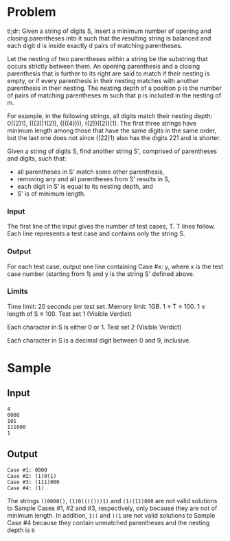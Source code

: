 # Problem

tl;dr: Given a string of digits S, insert a minimum number of opening and closing parentheses into it such that the resulting string is balanced and each digit d is inside exactly d pairs of matching parentheses.

Let the nesting of two parentheses within a string be the substring that occurs strictly between them. An opening parenthesis and a closing parenthesis that is further to its right are said to match if their nesting is empty, or if every parenthesis in their nesting matches with another parenthesis in their nesting. The nesting depth of a position p is the number of pairs of matching parentheses m such that p is included in the nesting of m.

For example, in the following strings, all digits match their nesting depth: 0((2)1), (((3))1(2)), ((((4)))), ((2))((2))(1). The first three strings have minimum length among those that have the same digits in the same order, but the last one does not since ((22)1) also has the digits 221 and is shorter.

Given a string of digits S, find another string S', comprised of parentheses and digits, such that:

- all parentheses in S' match some other parenthesis,
- removing any and all parentheses from S' results in S,
- each digit in S' is equal to its nesting depth, and
- S' is of minimum length.

### Input

The first line of the input gives the number of test cases, T. T lines follow. Each line represents a test case and contains only the string S.
### Output

For each test case, output one line containing Case #x: y, where x is the test case number (starting from 1) and y is the string S' defined above.
### Limits

Time limit: 20 seconds per test set.
Memory limit: 1GB.
1 ≤ T ≤ 100.
1 ≤ length of S ≤ 100.
Test set 1 (Visible Verdict)

Each character in S is either 0 or 1.
Test set 2 (Visible Verdict)

Each character in S is a decimal digit between 0 and 9, inclusive.

# Sample

## Input 
```
4
0000
101
111000
1
```
  
## Output
```
Case #1: 0000
Case #2: (1)0(1)
Case #3: (111)000
Case #4: (1)
```
  

The strings `()0000()`, `(1)0(((()))1)` and `(1)(11)000` are not valid solutions to Sample Cases #1, #2 and #3, respectively, only because they are not of minimum length. In addition, `1)(` and `)(1` are not valid solutions to Sample Case #4 because they contain unmatched parentheses and the nesting depth is `0`
